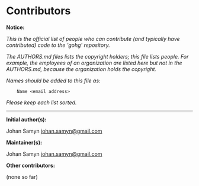 # Contributors

__Notice:__

*This is the official list of people who can contribute (and typically have
contributed) code to the 'gohg' repository.*

*The AUTHORS.md files lists the copyright holders; this file lists people.
For example, the employees of an organization are listed here but not in
the AUTHORS.md, because the organization holds the copyright.*

*Names should be added to this file as:*  

        Name <email address>

*Please keep each list sorted.*

---

__Initial author(s):__

Johan Samyn <johan.samyn@gmail.com>

__Maintainer(s):__

Johan Samyn <johan.samyn@gmail.com>

__Other contributors:__

(none so far)
